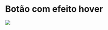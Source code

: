 # Botão com efeito hover

![](https://user-images.githubusercontent.com/37448340/88915715-29897880-d23b-11ea-9f58-8fe93214d3cc.gif)
